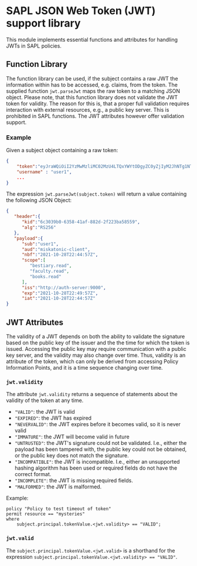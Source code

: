 # SAPL JSON Web Token (JWT) support library

This module implements essential functions and attributes for handling
JWTs in SAPL policies.

## Function Library

The function library can be used, if the subject contains a raw JWT the information within has to be accessed,
e.g. claims, from the token. The supplied function `jwt.parseJwt` maps the raw token to a matching JSON object.
Please note, that this function library does not validate the JWT token for validity. The reason for this is, 
that a proper full validation requires interaction with external resources, e.g., a public key server. 
This is prohibited in SAPL functions. The JWT attributes however offer validation support.

### Example

Given a subject object containing a raw token:

```json
{
	"token":"eyJraWQiOiI2YzMwMzliMC02MzU4LTQxYWYtODgyZC0yZjIyM2JhNTg1NTkiLCJhbGciOiJSUzI1NiJ9.eyJzdWIiOiJ1c2VyMSIsImF1ZCI6Im1pc2thdG9uaWMtY2xpZW50IiwibmJmIjoxNjM1NDYxMDk3LCJzY29wZSI6WyJiZXN0aWFyeS5yZWFkIiwiZmFjdWx0eS5yZWFkIiwiYm9va3MucmVhZCJdLCJpc3MiOiJodHRwOlwvXC9hdXRoLXNlcnZlcjo5MDAwIiwiZXhwIjoxNjM1NDYxMzk3LCJpYXQiOjE2MzU0NjEwOTd9.mc4UCLXwlHLT8HFYvw0-P3HtV8-dggqcvR_mT_Epk7UrbEz_5ZmN6QXKOAdEs5m_YsdwqJUnTZx3IJbjXp1ykvIKw6sU4eOzTJwry3XwHcds5SK-bkXA03x6Nv1dJ6o_Cg_gOQrnqz7-8txsXnVsWJrLCuGXg1yE5NWJBCyq2gIguS7sLPZFoko-UxA4mEPBofyxRMO46T7rX7jJQwkzcdsTKLd0TFlZedK7s-NAID7il2DZwrPJA2MWspsU5Gsyutuj8L4K9Nf0wtJwr5JaolERhW7OFUHTiWDHk5iT-6gTtUGh9RABqgEo_Z3qC4N7oZWqu9ZjRmONSPlCwdfRAQ",
	"username" : "user1",
	...
}
```

The expression `jwt.parseJwt(subject.token)` will return a value containing the following JSON Object:

```json
{
   "header":{
      "kid":"6c3039b0-6358-41af-882d-2f223ba58559",
      "alg":"RS256"
   },
   "payload":{
      "sub":"user1",
      "aud":"miskatonic-client",
      "nbf":"2021-10-28T22:44:57Z",
      "scope":[
         "bestiary.read",
         "faculty.read",
         "books.read"
      ],
      "iss":"http://auth-server:9000",
      "exp":"2021-10-28T22:49:57Z",
      "iat":"2021-10-28T22:44:57Z"
}
```

## JWT Attributes

The validity of a JWT depends on both the ability to validate the signature based on the public key of the issuer
and the the time for which the token is issued. Accessing the public key may require communication with a public 
key server, and the validity may also change over time. Thus, validity is an attribute of the token, which can 
only be derived from accessing Policy Information Points, and it is a time sequence changing over time.

### `jwt.validity`

The attribute `jwt.validity` returns a sequence of statements about the validity of the token at any time. 

* `"VALID"`:  the JWT is valid
* `"EXPIRED"`: the JWT has expired
* `"NEVERVALID"`: the JWT expires before it becomes valid, so it is never valid
* `"IMMATURE"`: the JWT will become valid in future
* `"UNTRUSTED"`: the JWT's signature could not be validated. I.e., either the payload has been tampered with, the public key could not be obtained, or the public key does not match the signature.
* `"INCOMPATIBLE"`: the JWT is incompatible. I.e., either an unsupported hashing algorithm has been used or required fields do not have the correct format.
* `"INCOMPLETE"`: the JWT is missing required fields.
* `"MALFORMED"`: the JWT is malformed.


Example:

```
policy "Policy to test timeout of token"
permit resource == "mysteries"
where
	subject.principal.tokenValue.<jwt.validity> == "VALID";
```

### `jwt.valid`

The `subject.principal.tokenValue.<jwt.valid>` is a shorthand for the expression 	`subject.principal.tokenValue.<jwt.validity> == "VALID"`.




